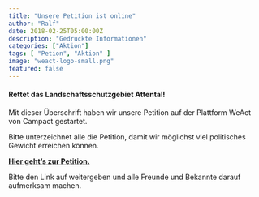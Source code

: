 ```yaml
---
title: "Unsere Petition ist online"
author: "Ralf"
date: 2018-02-25T05:00:00Z
description: "Gedruckte Informationen"
categories: ["Aktion"]
tags: [ "Petion", "Aktion" ]
image: "weact-logo-small.png"
featured: false
---
```


#### Rettet das Landschaftsschutzgebiet Attental!

Mit dieser Überschrift haben wir unsere Petition auf der Plattform WeAct von Campact gestartet.

Bitte unterzeichnet alle die Petition, damit wir möglichst viel politisches Gewicht erreichen können.

**[Hier geht’s zur Petition.](https://weact.campact.de/petitions/eine-sinnvolle-b-293-losung-fur-mensch-und-natur)**

Bitte den Link auf weitergeben und alle Freunde und Bekannte darauf aufmerksam machen.
